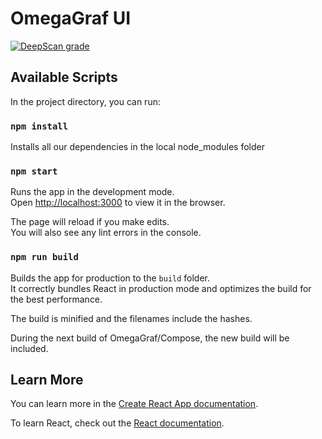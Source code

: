 # OmegaGraf UI

[![DeepScan grade](https://deepscan.io/api/teams/7835/projects/9921/branches/132381/badge/grade.svg)](https://deepscan.io/dashboard#view=project&tid=7835&pid=9921&bid=132381)

## Available Scripts

In the project directory, you can run:

### `npm install`

Installs all our dependencies in the local node_modules folder

### `npm start`

Runs the app in the development mode.<br />
Open [http://localhost:3000](http://localhost:3000) to view it in the browser.

The page will reload if you make edits.<br />
You will also see any lint errors in the console.

### `npm run build`

Builds the app for production to the `build` folder.<br />
It correctly bundles React in production mode and optimizes the build for the best performance.

The build is minified and the filenames include the hashes.

During the next build of OmegaGraf/Compose, the new build will be included.

## Learn More

You can learn more in the [Create React App documentation](https://facebook.github.io/create-react-app/docs/getting-started).

To learn React, check out the [React documentation](https://reactjs.org/).
